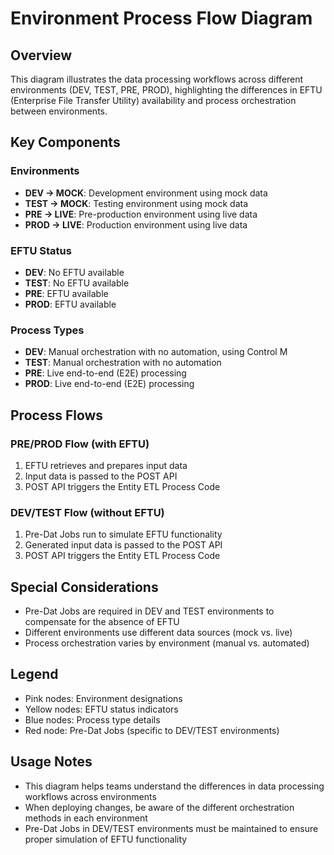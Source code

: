 # Environment Process Flow Diagram

## Overview
This diagram illustrates the data processing workflows across different environments (DEV, TEST, PRE, PROD), highlighting the differences in EFTU (Enterprise File Transfer Utility) availability and process orchestration between environments.

## Key Components

### Environments
- **DEV → MOCK**: Development environment using mock data
- **TEST → MOCK**: Testing environment using mock data
- **PRE → LIVE**: Pre-production environment using live data
- **PROD → LIVE**: Production environment using live data

### EFTU Status
- **DEV**: No EFTU available
- **TEST**: No EFTU available
- **PRE**: EFTU available
- **PROD**: EFTU available

### Process Types
- **DEV**: Manual orchestration with no automation, using Control M
- **TEST**: Manual orchestration with no automation
- **PRE**: Live end-to-end (E2E) processing
- **PROD**: Live end-to-end (E2E) processing

## Process Flows

### PRE/PROD Flow (with EFTU)
1. EFTU retrieves and prepares input data
2. Input data is passed to the POST API
3. POST API triggers the Entity ETL Process Code

### DEV/TEST Flow (without EFTU)
1. Pre-Dat Jobs run to simulate EFTU functionality
2. Generated input data is passed to the POST API
3. POST API triggers the Entity ETL Process Code

## Special Considerations
- Pre-Dat Jobs are required in DEV and TEST environments to compensate for the absence of EFTU
- Different environments use different data sources (mock vs. live)
- Process orchestration varies by environment (manual vs. automated)

## Legend
- Pink nodes: Environment designations
- Yellow nodes: EFTU status indicators
- Blue nodes: Process type details
- Red node: Pre-Dat Jobs (specific to DEV/TEST environments)

## Usage Notes
- This diagram helps teams understand the differences in data processing workflows across environments
- When deploying changes, be aware of the different orchestration methods in each environment
- Pre-Dat Jobs in DEV/TEST environments must be maintained to ensure proper simulation of EFTU functionality
